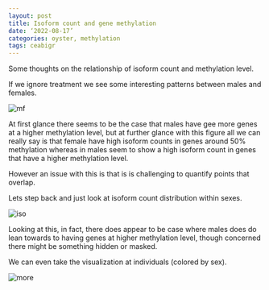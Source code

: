 ```yaml
---
layout: post
title: Isoform count and gene methylation
date: ‘2022-08-17’
categories: oyster, methylation
tags: ceabigr
---
```


Some thoughts on the relationship of isoform count and methylation level.

If we ignore treatment we see some interesting patterns between males and females.

![mf](http://gannet.fish.washington.edu/seashell/snaps/ceabigr__RStudio_Server_2022-08-17_10-44-08.png)

At first glance there seems to be the case that males have gee more genes at a higher methylation level, but at further glance with this figure all we can really say is that female have high isoform counts in genes around 50% methylation whereas in males seem to show a high isoform count in genes that have a higher methylation level.

However an issue with this is that is is challenging to quantify points that overlap.

Lets step back and just look at isoform count distribution within sexes.

![iso](http://gannet.fish.washington.edu/seashell/snaps/ceabigr__RStudio_Server_2022-08-17_11-00-38.png)

Looking at this, in fact, there does appear to be case where males does do lean towards to having genes at higher methylation level, though concerned there might be something hidden or masked.

We can even take the visualization at individuals (colored by sex).

![more](http://gannet.fish.washington.edu/seashell/snaps/ceabigr__RStudio_Server_2022-08-17_11-06-44.png)
